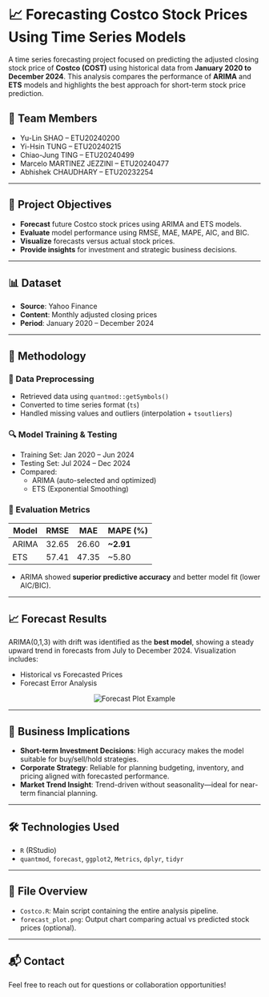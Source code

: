 
# 📈 Forecasting Costco Stock Prices Using Time Series Models

A time series forecasting project focused on predicting the adjusted closing stock price of **Costco (COST)** using historical data from **January 2020 to December 2024**. This analysis compares the performance of **ARIMA** and **ETS** models and highlights the best approach for short-term stock price prediction.

## 👥 Team Members
- Yu-Lin SHAO – ETU20240200  
- Yi-Hsin TUNG – ETU20240215  
- Chiao-Jung TING – ETU20240499  
- Marcelo MARTINEZ JEZZINI – ETU20240477  
- Abhishek CHAUDHARY – ETU20232254  

---

## 🎯 Project Objectives
- **Forecast** future Costco stock prices using ARIMA and ETS models.
- **Evaluate** model performance using RMSE, MAE, MAPE, AIC, and BIC.
- **Visualize** forecasts versus actual stock prices.
- **Provide insights** for investment and strategic business decisions.

---

## 📊 Dataset
- **Source**: Yahoo Finance  
- **Content**: Monthly adjusted closing prices  
- **Period**: January 2020 – December 2024

---

## 🧪 Methodology

### 🔧 Data Preprocessing
- Retrieved data using `quantmod::getSymbols()`
- Converted to time series format (`ts`)
- Handled missing values and outliers (interpolation + `tsoutliers`)

### 🔍 Model Training & Testing
- Training Set: Jan 2020 – Jun 2024  
- Testing Set: Jul 2024 – Dec 2024  
- Compared:
  - ARIMA (auto-selected and optimized)
  - ETS (Exponential Smoothing)

### 📐 Evaluation Metrics
| Model | RMSE  | MAE   | MAPE (%) |
|-------|-------|-------|-----------|
| ARIMA | 32.65 | 26.60 | **~2.91** |
| ETS   | 57.41 | 47.35 | ~5.80     |

- ARIMA showed **superior predictive accuracy** and better model fit (lower AIC/BIC).

---

## 📈 Forecast Results

ARIMA(0,1,3) with drift was identified as the **best model**, showing a steady upward trend in forecasts from July to December 2024. Visualization includes:

- Historical vs Forecasted Prices  
- Forecast Error Analysis  

<p align="center">
  <img src="your_image_here.png" alt="Forecast Plot Example">
</p>

---

## 🧠 Business Implications
- **Short-term Investment Decisions**: High accuracy makes the model suitable for buy/sell/hold strategies.
- **Corporate Strategy**: Reliable for planning budgeting, inventory, and pricing aligned with forecasted performance.
- **Market Trend Insight**: Trend-driven without seasonality—ideal for near-term financial planning.

---

## 🛠️ Technologies Used
- `R` (RStudio)
- `quantmod`, `forecast`, `ggplot2`, `Metrics`, `dplyr`, `tidyr`

---

## 📁 File Overview
- `Costco.R`: Main script containing the entire analysis pipeline.
- `forecast_plot.png`: Output chart comparing actual vs predicted stock prices (optional).

---

## 📬 Contact
Feel free to reach out for questions or collaboration opportunities!
